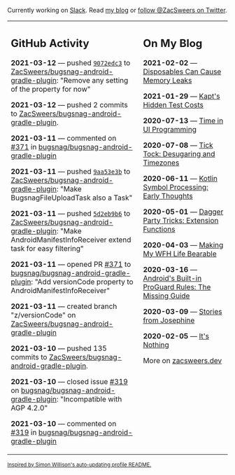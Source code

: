 Currently working on [Slack](https://slack.com/). Read [my blog](https://zacsweers.dev/) or [follow @ZacSweers on Twitter](https://twitter.com/ZacSweers).

<table><tr><td valign="top" width="60%">

## GitHub Activity
<!-- githubActivity starts -->
**2021-03-12** — pushed [`9072edc3`](https://github.com/ZacSweers/bugsnag-android-gradle-plugin/commit/9072edc35bcdb1be57d27264c13bb522614a7363) to [ZacSweers/bugsnag-android-gradle-plugin](https://api.github.com/repos/ZacSweers/bugsnag-android-gradle-plugin): "Remove any setting of the property for now"

**2021-03-12** — pushed 2 commits to [ZacSweers/bugsnag-android-gradle-plugin](https://api.github.com/repos/ZacSweers/bugsnag-android-gradle-plugin).

**2021-03-11** — commented on [#371](https://github.com/bugsnag/bugsnag-android-gradle-plugin/pull/371#issuecomment-797179208) in [bugsnag/bugsnag-android-gradle-plugin](https://api.github.com/repos/bugsnag/bugsnag-android-gradle-plugin)

**2021-03-11** — pushed [`9aa53e3b`](https://github.com/ZacSweers/bugsnag-android-gradle-plugin/commit/9aa53e3b29028e107014acd6a9d8d371973be9eb) to [ZacSweers/bugsnag-android-gradle-plugin](https://api.github.com/repos/ZacSweers/bugsnag-android-gradle-plugin): "Make BugsnagFileUploadTask also a Task"

**2021-03-11** — pushed [`5d2eb9b6`](https://github.com/ZacSweers/bugsnag-android-gradle-plugin/commit/5d2eb9b6971117009a5ae8ee8eb74c113d2de95c) to [ZacSweers/bugsnag-android-gradle-plugin](https://api.github.com/repos/ZacSweers/bugsnag-android-gradle-plugin): "Make AndroidManifestInfoReceiver extend task for easy filtering"

**2021-03-11** — opened PR [#371](https://api.github.com/repos/bugsnag/bugsnag-android-gradle-plugin/pulls/371) to [bugsnag/bugsnag-android-gradle-plugin](https://api.github.com/repos/bugsnag/bugsnag-android-gradle-plugin): "Add versionCode property to AndroidManifestInfoReceiver"

**2021-03-11** — created branch "z/versionCode" on [ZacSweers/bugsnag-android-gradle-plugin](https://api.github.com/repos/ZacSweers/bugsnag-android-gradle-plugin)

**2021-03-10** — pushed 135 commits to [ZacSweers/bugsnag-android-gradle-plugin](https://api.github.com/repos/ZacSweers/bugsnag-android-gradle-plugin).

**2021-03-10** — closed issue [#319](https://api.github.com/repos/bugsnag/bugsnag-android-gradle-plugin/issues/319) on [bugsnag/bugsnag-android-gradle-plugin](https://api.github.com/repos/bugsnag/bugsnag-android-gradle-plugin): "Incompatible with AGP 4.2.0"

**2021-03-10** — commented on [#319](https://github.com/bugsnag/bugsnag-android-gradle-plugin/issues/319#issuecomment-796399584) in [bugsnag/bugsnag-android-gradle-plugin](https://api.github.com/repos/bugsnag/bugsnag-android-gradle-plugin)
<!-- githubActivity ends -->
</td><td valign="top" width="40%">

## On My Blog
<!-- blog starts -->
**2021-02-02** — [Disposables Can Cause Memory Leaks](https://www.zacsweers.dev/disposables-can-cause-memory-leaks/)

**2021-01-29** — [Kapt's Hidden Test Costs](https://www.zacsweers.dev/kapts-hidden-test-costs/)

**2020-07-13** — [Time in UI Programming](https://www.zacsweers.dev/time-in-ui/)

**2020-07-08** — [Tick Tock: Desugaring and Timezones](https://www.zacsweers.dev/ticktock-desugaring-timezones/)

**2020-06-11** — [Kotlin Symbol Processing: Early Thoughts](https://www.zacsweers.dev/kotlin-symbol-processor-early-thoughts/)

**2020-05-01** — [Dagger Party Tricks: Extension Functions](https://www.zacsweers.dev/dagger-party-tricks-extension-functions/)

**2020-04-03** — [Making My WFH Life Bearable](https://www.zacsweers.dev/making-wfh-life-bearable/)

**2020-03-16** — [Android's Built-in ProGuard Rules: The Missing Guide](https://www.zacsweers.dev/android-proguard-rules/)

**2020-03-09** — [Stories from Josephine](https://www.zacsweers.dev/stories-from-josephine/)

**2020-02-05** — [It's Nothing](https://www.zacsweers.dev/its-nothing/)
<!-- blog ends -->
More on [zacsweers.dev](https://zacsweers.dev/)
</td></tr></table>

<sub><a href="https://simonwillison.net/2020/Jul/10/self-updating-profile-readme/">Inspired by Simon Willison's auto-updating profile README.</a></sub>